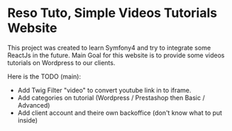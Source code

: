 # Reso Tuto, Simple Videos Tutorials Website

This project was created to learn Symfony4 and try to integrate some ReactJs in the future. 
Main Goal for this website is to provide some videos tutorials on Wordpress to our clients.

Here is the TODO (main): 
- Add Twig Filter "video" to convert youtube link in to iframe.
- Add categories on tutorial (Wordpress / Prestashop then Basic / Advanced)
- Add client account and theire own backoffice (don't know what to put inside)

